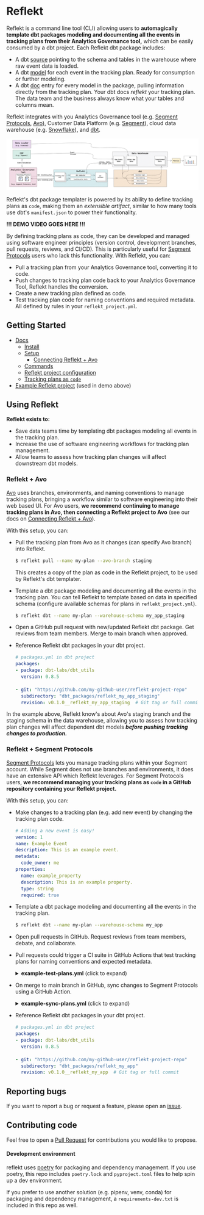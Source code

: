<!--
SPDX-FileCopyrightText: 2022 Gregory Clunies <greg@reflekt-ci.com>

SPDX-License-Identifier: Apache-2.0
-->

# Reflekt
Reflekt is a command line tool (CLI) allowing users to **automagically template dbt packages modeling and documenting all the events in tracking plans from their Analytics Governance tool,** which can be easily consumed by a dbt project. Each Reflekt dbt package includes:
- A dbt [source](https://docs.getdbt.com/docs/building-a-dbt-project/using-sources) pointing to the schema and tables in the warehouse where raw event data is loaded.
- A dbt [model](https://docs.getdbt.com/docs/building-a-dbt-project/building-models) for each event in the tracking plan. Ready for consumption or further modeling.
- A dbt [doc](https://docs.getdbt.com/docs/building-a-dbt-project/documentation) entry for every model in the package, pulling information directly from the tracking plan. Your dbt docs *reflekt* your tracking plan. The data team and the business always know what your tables and columns mean.

Reflekt integrates with you Analytics Governance tool (e.g. [Segment Protocols](https://segment.com/docs/protocols/), [Avo](https://www.avo.app/)), Customer Data Platform (e.g. [Segment](https://segment.com/)), cloud data warehouse (e.g. [Snowflake](https://www.snowflake.com/)), and [dbt](https://www.getdbt.com/).

![reflekt-architecture](/docs/reflekt-arch-flow.jpg)

Reflekt's dbt package templater is powered by its ability to define tracking plans as `code`, making them an *extensible artifact*, similar to how many tools use dbt's `manifest.json` to power their functionality.

**!!! DEMO VIDEO GOES HERE !!!**

By defining tracking plans as code, they can be developed and managed using software engineer principles (version control, development branches, pull requests, reviews, and CI/CD). This is particularly useful for [Segment Protocols](https://segment.com/docs/protocols/) users who lack this functionality. With Reflekt, you can:
- Pull a tracking plan from your Analytics Governance tool, converting it to code.
- Push changes to tracking plan code back to your Analytics Governance Tool, Reflekt handles the conversion.
- Create a new tracking plan defined as code.
- Test tracking plan code for naming conventions and required metadata. All defined by rules in your `reflekt_project.yml`.

## Getting Started
- [Docs](docs/DOCUMENTATION.md/#reflekt-docs)
  - [Install](docs/DOCUMENTATION.md/#install)
  - [Setup](docs/DOCUMENTATION.md/#setup)
    - [Connecting Reflekt + Avo](docs/DOCUMENTATION.md/#connecting-reflekt--avo)
  - [Commands](docs/DOCUMENTATION.md/#commands)
  - [Reflekt project configuration](docs/DOCUMENTATION.md/#project-configuration)
  - [Tracking plans as `code`](docs/DOCUMENTATION.md/#tracking-plans-as-code)
- [Example Reflekt project](https://github.com/GClunies/patty-bar-reflekt) (used in demo above)

## Using Reflekt

**Reflekt exists to:**
- Save data teams time by templating dbt packages modeling all events in the tracking plan.
- Increase the use of software engineering workflows for tracking plan management.
- Allow teams to assess how tracking plan changes will affect downstream dbt models.

### Reflekt + Avo
[Avo](https://www.avo.app/) uses branches, environments, and naming conventions to manage tracking plans, bringing a workflow similar to software engineering into their web based UI. For Avo users, **we recommend continuing to manage tracking plans in Avo, then connecting a Reflekt project to Avo** (see our docs on [Connecting Reflekt + Avo](DOCUMENTATION.md/#connecting-reflekt--avo)).

With this setup, you can:
- Pull the tracking plan from Avo as it changes (can specify Avo branch) into Reflekt.
  ```bash
  $ reflekt pull --name my-plan --avo-branch staging
  ```
  This creates a copy of the plan as code in the Reflekt project, to be used by Reflekt's dbt templater.

- Template a dbt package modeling and documenting all the events in the tracking plan. You can tell Reflekt to template based on data in specified schema (configure available schemas for plans in `reflekt_project.yml`).
  ```bash
  $ reflekt dbt --name my-plan --warehouse-schema my_app_staging
  ```

- Open a GitHub pull request with new/updated Reflekt dbt package. Get reviews from team members. Merge to main branch when approved.

- Reference Reflekt dbt packages in your dbt project.
  ```yaml
  # packages.yml in dbt project
  packages:
  - package: dbt-labs/dbt_utils
    version: 0.8.5

  - git: "https://github.com/my-github-user/reflekt-project-repo"
    subdirectory: "dbt_packages/reflekt_my_app_staging"
    revision: v0.1.0__reflekt_my_app_staging  # Git tag or full commit
  ```

In the example above, Reflekt know's about Avo's staging branch and the staging schema in the data warehouse, allowing you to assess how tracking plan changes will affect dependent dbt models ***before pushing tracking changes to production.***

### Reflekt + Segment Protocols
[Segment Protocols](https://segment.com/docs/protocols/) lets you manage tracking plans within your Segment account. While Segment does not use branches and environments, it does have an extensive API which Reflekt leverages. For Segment Protocols users, **we recommend managing your tracking plans as `code` in a GitHub repository containing your Reflekt project.**

With this setup, you can:
- Make changes to a tracking plan (e.g. add new event) by changing the tracking plan code.
  ```yaml
  # Adding a new event is easy!
  version: 1
  name: Example Event
  description: This is an example event.
  metadata:
    code_owner: me
  properties:
    name: example_property
    description: This is an example property.
    type: string
    required: true
  ```
- Template a dbt package modeling and documenting all the events in the tracking plan.
  ```bash
  $ reflekt dbt --name my-plan --warehouse-schema my_app
  ```
- Open pull requests in GitHub. Request reviews from team members, debate, and collaborate.
- Pull requests could trigger a CI suite in GitHub Actions that test tracking plans for naming conventions and expected metadata.
  <details><summary><strong>example-test-plans.yml</strong> (click to expand)</summary><p>

  ```yaml
  # test-plans.yml
  name: Test Tracking Plans
  on: pull_request

  jobs:
    test:
      name: Test Tracking Plans
      strategy:
        fail-fast: false
        matrix:
          os: ['ubuntu-latest']
          python-version: ['3.9']
      runs-on: ${{ matrix.os }}
    steps:
      - name: Checkout Repo
        uses: actions/checkout@v2
      - name: Install Python ${{ matrix.python-version }}
        uses: actions/setup-python@v3
        with:
          python: ${{ matrix.python-version }}
      - name: Install Reflekt
        run: |
          pip install reflekt
      - name: Run reflekt test
        run: |
          reflekt test --name my-plan
  ```
  </p></details>

- On merge to main branch in GitHub, sync changes to Segment Protocols using a GitHub Action.
  <details><summary><strong>example-sync-plans.yml</strong> (click to expand)</summary><p>

  ```yaml
  # sync-plans.yml
  name: Sync Tracking Plans
  on: pull_request

  jobs:
    test:
      name: Sync Tracking Plans
      strategy:
        fail-fast: false
        matrix:
          os: ['ubuntu-latest']
          python-version: ['3.9']
      runs-on: ${{ matrix.os }}
    steps:
      - name: Checkout Repo
        uses: actions/checkout@v2
      - name: Install Python ${{ matrix.python-version }}
        uses: actions/setup-python@v3
        with:
          python: ${{ matrix.python-version }}
      - name: Install Reflekt
        run: |
          pip install reflekt
      - name: Run reflekt test
        run: |
          reflekt push --name my-plan
  ```
  </p></details>

- Reference Reflekt dbt packages in your dbt project.
  ```yaml
  # packages.yml in dbt project
  packages:
  - package: dbt-labs/dbt_utils
    version: 0.8.5

  - git: "https://github.com/my-github-user/reflekt-project-repo"
    subdirectory: "dbt_packages/reflekt_my_app"
    revision: v0.1.0__reflekt_my_app  # Git tag or full commit
  ```

## Reporting bugs
If you want to report a bug or request a feature, please open an [issue](https://github.com/GClunies/reflekt/issues).

## Contributing code
Feel free to open a [Pull Request](https://github.com/GClunies/reflekt/pulls) for contributions you would like to propose.

#### Development environment
reflekt uses [poetry](https://python-poetry.org/) for packaging and dependency management. If you use poetry, this repo includes `poetry.lock` and `pyproject.toml` files to help spin up a dev environment.

If you prefer to use another solution (e.g. pipenv, venv, conda) for packaging and dependency management, a `requirements-dev.txt` is included in this repo as well.
